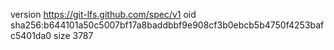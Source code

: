 version https://git-lfs.github.com/spec/v1
oid sha256:b644101a50c5007bf17a8baddbbf9e908cf3b0ebcb5b4750f4253bafc5401da0
size 3787
